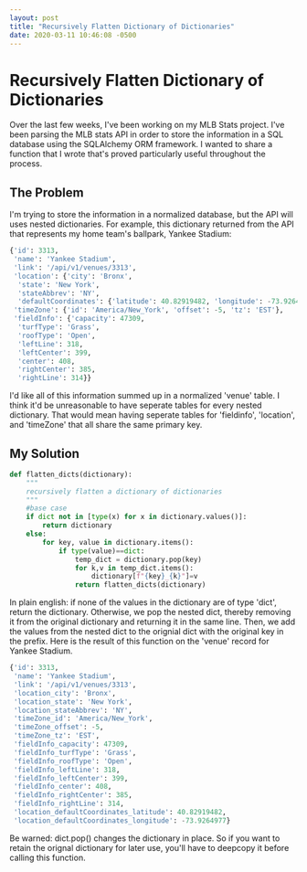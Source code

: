 ```yaml
---
layout: post
title: "Recursively Flatten Dictionary of Dictionaries"
date: 2020-03-11 10:46:08 -0500
---
```


# Recursively Flatten Dictionary of Dictionaries

Over the last few weeks, I've been working on my MLB Stats project. I've been parsing the MLB stats API in order to store the information in a SQL database using the SQLAlchemy ORM framework. I wanted to share a function that I wrote that's proved particularly useful throughout the process. 

## The Problem

I'm trying to store the information in a normalized database, but the API will uses nested dictionaries. For example, this dictionary returned from the API that represents my home team's ballpark, Yankee Stadium: 

```python
{'id': 3313,
 'name': 'Yankee Stadium',
 'link': '/api/v1/venues/3313',
 'location': {'city': 'Bronx',
  'state': 'New York',
  'stateAbbrev': 'NY',
  'defaultCoordinates': {'latitude': 40.82919482, 'longitude': -73.9264977}},
 'timeZone': {'id': 'America/New_York', 'offset': -5, 'tz': 'EST'},
 'fieldInfo': {'capacity': 47309,
  'turfType': 'Grass',
  'roofType': 'Open',
  'leftLine': 318,
  'leftCenter': 399,
  'center': 408,
  'rightCenter': 385,
  'rightLine': 314}}
```

I'd like all of this information summed up in a normalized 'venue' table. I think it'd be unreasonable to have seperate tables for every nested dictionary. That would mean having seperate tables for 'fieldinfo', 'location', and 'timeZone' that all share the same primary key. 

## My Solution

```python
def flatten_dicts(dictionary):
    """
    recursively flatten a dictionary of dictionaries
    """
    #base case 
    if dict not in [type(x) for x in dictionary.values()]:
        return dictionary
    else:
        for key, value in dictionary.items():
            if type(value)==dict:
                temp_dict = dictionary.pop(key)
                for k,v in temp_dict.items():
                    dictionary[f"{key}_{k}"]=v
                return flatten_dicts(dictionary)
```
In plain english: if none of the values in the dictionary are of type 'dict', return the dictionary. Otherwise, we pop the nested dict, thereby removing it from the original dictionary and returning it in the same line. Then, we add the values from the nested dict to the orignial dict with the original key in the prefix. Here is the result of this function on the 'venue' record for Yankee Stadium. 

```python
{'id': 3313,
 'name': 'Yankee Stadium',
 'link': '/api/v1/venues/3313',
 'location_city': 'Bronx',
 'location_state': 'New York',
 'location_stateAbbrev': 'NY',
 'timeZone_id': 'America/New_York',
 'timeZone_offset': -5,
 'timeZone_tz': 'EST',
 'fieldInfo_capacity': 47309,
 'fieldInfo_turfType': 'Grass',
 'fieldInfo_roofType': 'Open',
 'fieldInfo_leftLine': 318,
 'fieldInfo_leftCenter': 399,
 'fieldInfo_center': 408,
 'fieldInfo_rightCenter': 385,
 'fieldInfo_rightLine': 314,
 'location_defaultCoordinates_latitude': 40.82919482,
 'location_defaultCoordinates_longitude': -73.9264977}
```

Be warned: dict.pop() changes the dictionary in place. So if you want to retain the orignal dictionary for later use, you'll have to deepcopy it before calling this function. 